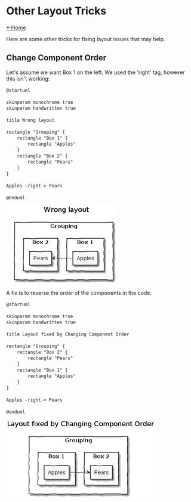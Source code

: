 # Other Layout Tricks

[<-Home](../README.md)

Here are some other tricks for fixing layout issues that may help.

## Change Component Order

Let's assume we want Box 1 on the left. We used the 'right' tag, however this isn't working:

```plantuml
@startuml

skinparam monochrome true
skinparam handwritten true

title Wrong layout

rectangle "Grouping" {
    rectangle "Box 1" {
        rectangle "Apples"
    }
    rectangle "Box 2" {
        rectangle "Pears"
    }
}

Apples -right-> Pears

@enduml
```

![wrong_way_around](wrong_way_around.png)

A fix is to reverse the order of the components in the code:

```plantuml
@startuml

skinparam monochrome true
skinparam handwritten true

title Layout fixed by Changing Component Order

rectangle "Grouping" {
    rectangle "Box 2" {
        rectangle "Pears"
    }
    rectangle "Box 1" {
        rectangle "Apples"
    }
}

Apples -right-> Pears

@enduml
```

![wrong_order](reversed_order.png)